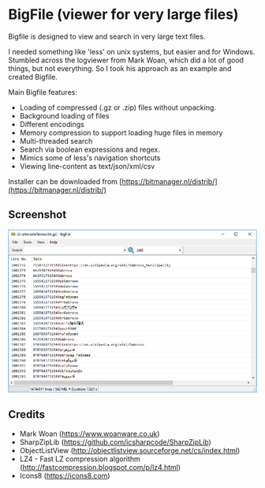 # BigFile (viewer for very large files)

Bigfile is designed to view and search in very large text files.

I needed something like 'less' on unix systems, but easier and for Windows. Stumbled across the logviewer from Mark Woan, which did a lot of good things, but not everything. So I took his approach as an example and created Bigfile.

Main Bigfile features:

- Loading of compressed (.gz or .zip) files without unpacking.
- Background loading of files
- Different encodings
- Memory compression to support loading huge files in memory
- Multi-threaded search
- Search via boolean expressions and regex.
- Mimics some of less's navigation shortcuts
- Viewing line-content as text/json/xml/csv



Installer can be downloaded from [https://bitmanager.nl/distrib/](https://bitmanager.nl/distrib/)



## Screenshot

![](screenshot.png)



## Credits

- Mark Woan (https://www.woanware.co.uk)
- SharpZipLib (<https://github.com/icsharpcode/SharpZipLib>)
- ObjectListView (<http://objectlistview.sourceforge.net/cs/index.html>)
- LZ4 - Fast LZ compression algorithm (<http://fastcompression.blogspot.com/p/lz4.html>)
- Icons8 (https://icons8.com)

